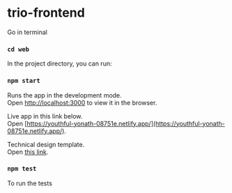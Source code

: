 # trio-frontend

Go in terminal

### `cd web`

In the project directory, you can run:

### `npm start`

Runs the app in the development mode.\
Open [http://localhost:3000](http://localhost:3000) to view it in the browser.

Live app in this link below.\
Open [https://youthful-yonath-08751e.netlify.app/](https://youthful-yonath-08751e.netlify.app/).

Technical design template.\
Open [this link](https://docs.google.com/document/d/1dfJVgy-l9qT7wI5hZfXCG4u5_MmB1v2K_FU1hugPdnE/edit?usp=sharing).

### `npm test`

To run the tests
